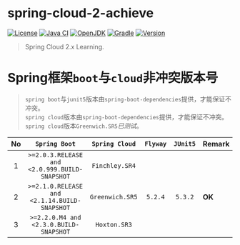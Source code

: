 # spring-cloud-2-achieve

[![License](https://img.shields.io/badge/License-MIT-green.svg?style=flat&logo=github)](https://www.mit-license.org/)
[![Java CI](https://github.com/aaric/spring-cloud-2-achieve/workflows/Java%20CI/badge.svg)](https://github.com/aaric/spring-cloud-2-achieve/actions)
[![OpenJDK](https://img.shields.io/badge/OpenJDK-1.8-brightgreen.svg?style=flat&logo=java)](http://openjdk.java.net)
[![Gradle](https://img.shields.io/badge/Gradle-5.6.2-brightgreen.svg?style=flat&logo=gradle)](https://gradle.org)
[![Version](https://img.shields.io/badge/Version-0.3.2-blue.svg)](https://github.com/aaric/spring-cloud-2-achieve/releases)

> Spring Cloud 2.x Learning.

# Spring框架`boot`与`cloud`非冲突版本号

> `spring boot`与`junit5`版本由`spring-boot-dependencies`提供，才能保证不冲突。  
> `spring cloud`版本由`spring-boot-dependencies`提供，才能保证不冲突。  
> `spring cloud`版本`Greenwich.SR5`*已测试*。


|No|`Spring Boot`|`Spring Cloud`|`Flyway`|`JUnit5`|**Remark**|
|:-:|:----------:|:------------:|:------:|:------:|----------|
|1|`>=2.0.3.RELEASE and <2.0.999.BUILD-SNAPSHOT`|`Finchley.SR4`||||
|2|`>=2.1.0.RELEASE and <2.1.14.BUILD-SNAPSHOT`|`Greenwich.SR5`|`5.2.4`|`5.3.2`|**OK**|
|3|`>=2.2.0.M4 and <2.3.0.BUILD-SNAPSHOT`|`Hoxton.SR3`||||
